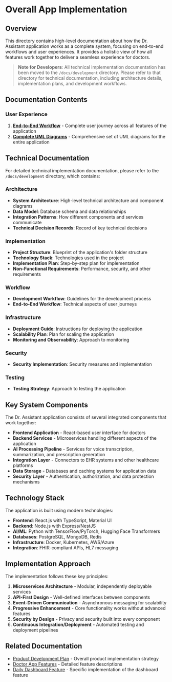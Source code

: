 # Overall App Implementation

## Overview

This directory contains high-level documentation about how the Dr. Assistant application works as a complete system, focusing on end-to-end workflows and user experiences. It provides a holistic view of how all features work together to deliver a seamless experience for doctors.

> **Note for Developers**: All technical implementation documentation has been moved to the `/docs/development` directory. Please refer to that directory for technical documentation, including architecture details, implementation plans, and development workflows.

## Documentation Contents

### User Experience
1. [**End-to-End Workflow**](./End_to_End_Workflow.md) - Complete user journey across all features of the application
2. [**Complete UML Diagrams**](./Complete_UML_Diagrams.md) - Comprehensive set of UML diagrams for the entire application

## Technical Documentation

For detailed technical implementation documentation, please refer to the `/docs/development` directory, which contains:

### Architecture
- **System Architecture**: High-level technical architecture and component diagrams
- **Data Model**: Database schema and data relationships
- **Integration Patterns**: How different components and services communicate
- **Technical Decision Records**: Record of key technical decisions

### Implementation
- **Project Structure**: Blueprint of the application's folder structure
- **Technology Stack**: Technologies used in the project
- **Implementation Plan**: Step-by-step plan for implementation
- **Non-Functional Requirements**: Performance, security, and other requirements

### Workflow
- **Development Workflow**: Guidelines for the development process
- **End-to-End Workflow**: Technical aspects of user journeys

### Infrastructure
- **Deployment Guide**: Instructions for deploying the application
- **Scalability Plan**: Plan for scaling the application
- **Monitoring and Observability**: Approach to monitoring

### Security
- **Security Implementation**: Security measures and implementation

### Testing
- **Testing Strategy**: Approach to testing the application

## Key System Components

The Dr. Assistant application consists of several integrated components that work together:

- **Frontend Application** - React-based user interface for doctors
- **Backend Services** - Microservices handling different aspects of the application
- **AI Processing Pipeline** - Services for voice transcription, summarization, and prescription generation
- **Integration Layer** - Connectors to EHR systems and other healthcare platforms
- **Data Storage** - Databases and caching systems for application data
- **Security Layer** - Authentication, authorization, and data protection mechanisms

## Technology Stack

The application is built using modern technologies:

- **Frontend**: React.js with TypeScript, Material UI
- **Backend**: Node.js with Express/NestJS
- **AI/ML**: Python with TensorFlow/PyTorch, Hugging Face Transformers
- **Databases**: PostgreSQL, MongoDB, Redis
- **Infrastructure**: Docker, Kubernetes, AWS/Azure
- **Integration**: FHIR-compliant APIs, HL7 messaging

## Implementation Approach

The implementation follows these key principles:

1. **Microservices Architecture** - Modular, independently deployable services
2. **API-First Design** - Well-defined interfaces between components
3. **Event-Driven Communication** - Asynchronous messaging for scalability
4. **Progressive Enhancement** - Core functionality works without advanced features
5. **Security by Design** - Privacy and security built into every component
6. **Continuous Integration/Deployment** - Automated testing and deployment pipelines

## Related Documentation

- [Product Development Plan](../Product_Development_Plan.md) - Overall product implementation strategy
- [Doctor App Features](../Doctor_App_Features.md) - Detailed feature descriptions
- [Daily Dashboard Feature](../daily_dashboard_feature/) - Specific implementation of the dashboard feature
